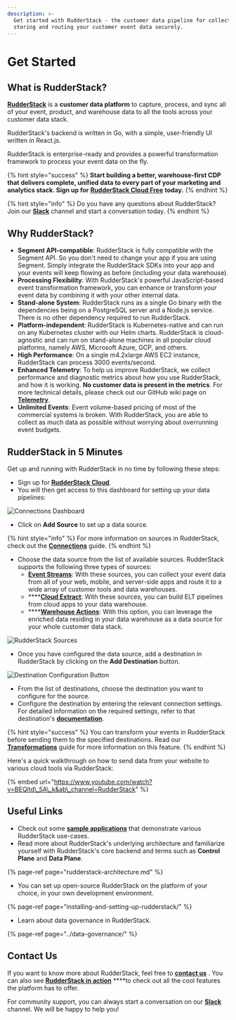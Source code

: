 ```yaml
---
description: >-
  Get started with RudderStack - the customer data pipeline for collecting,
  storing and routing your customer event data securely.
---
```


# Get Started

## What is RudderStack?

[**RudderStack**](https://rudderstack.com/) is a **customer data platform** to capture, process, and sync all of your event, product, and warehouse data to all the tools across your customer data stack.

RudderStack's backend is written in Go, with a simple, user-friendly UI written in React.js. 

RudderStack is enterprise-ready and provides a powerful transformation framework to process your event data on the fly.

{% hint style="success" %}
**Start building a better, warehouse-first CDP that delivers complete, unified data to every part of your marketing and analytics stack. Sign up for** [**RudderStack Cloud Free**](https://app.rudderlabs.com/signup?type=freetrial) **today.**
{% endhint %}

{% hint style="info" %}
Do you have any questions about RudderStack? Join our [**Slack**](https://resources.rudderstack.com/join-rudderstack-slack) channel and start a conversation today.
{% endhint %}

## Why RudderStack?

* **Segment API-compatible**: RudderStack is fully compatible with the Segment API. So you don't need to change your app if you are using Segment. Simply integrate the RudderStack SDKs into your app and your events will keep flowing as before \(including your data warehouse\). 
* **Processing Flexibility**: With RudderStack's powerful JavaScript-based event transformation framework, you can enhance or transform your event data by combining it with your other internal data. 
* **Stand-alone System**: RudderStack runs as a single Go binary with the dependencies being on a PostgreSQL server and a Node.js service. There is no other dependency required to run RudderStack. 
* **Platform-independent**: RudderStack is Kubernetes-native and can run on any Kubernetes cluster with our Helm charts. RudderStack is cloud-agnostic and can run on stand-alone machines in all popular cloud platforms, namely AWS, Microsoft Azure, GCP, and others. 
* **High Performance**: On a single m4.2xlarge AWS EC2 instance, RudderStack can process 3000 events/second. 
* **Enhanced Telemetry**: To help us improve RudderStack, we collect performance and diagnostic metrics about how you use RudderStack, and how it is working. **No customer data is present in the metrics**. For more technical details, please check out our GitHub wiki page on [**Telemetry**](https://github.com/rudderlabs/rudder-server/wiki/RudderStack-Telemetry). 
* **Unlimited Events**: Event volume-based pricing of most of the commercial systems is broken. With RudderStack, you are able to collect as much data as possible without worrying about overrunning event budgets.

## RudderStack in 5 Minutes

Get up and running with RudderStack in no time by following these steps:

* Sign up for [**RudderStack Cloud**](https://app.rudderlabs.com/signup?type=freetrial). 
* You will then get access to this dashboard for setting up your data pipelines:

![Connections Dashboard](../.gitbook/assets/1%20%2822%29.png)

* Click on **Add Source** to set up a data source.

{% hint style="info" %}
For more information on sources in RudderStack, check out the [**Connections**](../connections/) guide.
{% endhint %}

* Choose the data source from the list of available sources. RudderStack supports the following three types of sources: 
  * [**Event Streams**](../stream-sources/): With these sources, you can collect your event data from all of your web, mobile, and server-side apps and route it to a wide array of customer tools and data warehouses. 
  * \*\*\*\*[**Cloud Extract**](../cloud-extract-sources/): With these sources, you can build ELT pipelines from cloud apps to your data warehouse. 
  * \*\*\*\*[**Warehouse Actions**](../warehouse-actions/): With this option, you can leverage the enriched data residing in your data warehouse as a data source for your whole customer data stack.

![RudderStack Sources](../.gitbook/assets/screen-shot-2021-06-01-at-1.53.46-pm.png)

* Once you have configured the data source, add a destination in RudderStack by clicking on the **Add Destination** button.

![Destination Configuration Button](../.gitbook/assets/screen-shot-2021-06-01-at-2.02.10-pm.png)

* From the list of destinations, choose the destination you want to configure for the source. 
* Configure the destination by entering the relevant connection settings. For detailed information on the required settings, refer to that destination's [**documentation**](../destinations/).

{% hint style="success" %}
You can transform your events in RudderStack before sending them to the specified destinations. Read our [**Transformations**](../adding-a-new-user-transformation-in-rudderstack/) guide for more information on this feature.
{% endhint %}

Here's a quick walkthrough on how to send data from your website to various cloud tools via RudderStack:

{% embed url="https://www.youtube.com/watch?v=BEQltd\_5A\_k&ab\_channel=RudderStack" %}

## Useful Links

* Check out some [**sample applications**](https://github.com/rudderlabs/rudder-samples/) that demonstrate various RudderStack use-cases. 
* Read more about RudderStack's underlying architecture and familiarize yourself with RudderStack's core backend and terms such as **Control Plane** and **Data Plane**.

{% page-ref page="rudderstack-architecture.md" %}

* You can set up open-source RudderStack on the platform of your choice, in your own development environment.

{% page-ref page="installing-and-setting-up-rudderstack/" %}

* Learn about data governance in RudderStack.

{% page-ref page="../data-governance/" %}

## Contact Us

If you want to know more about RudderStack, feel free to [**contact us**](mailto:%20docs@rudderstack.com) . You can also see [**RudderStack in action**](https://app.rudderstack.com/signup?type=freetrial) ****to check out all the cool features the platform has to offer.

For community support, you can always start a conversation on our [**Slack**](https://resources.rudderstack.com/join-rudderstack-slack) channel. We will be happy to help you!



